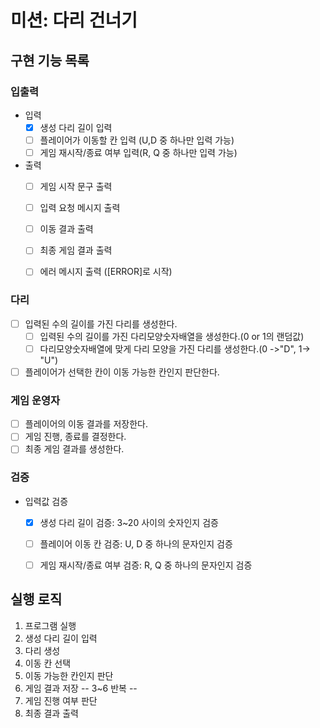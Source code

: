 # 미션: 다리 건너기

## 구현 기능 목록

### 입출력
- 입력
    - [X] 생성 다리 길이 입력
    - [ ] 플레이어가 이동할 칸 입력 (U,D 중 하나만 입력 가능)
    - [ ] 게임 재시작/종료 여부 입력(R, Q 중 하나만 입력 가능)

- 출력
    - [ ] 게임 시작 문구 출력
    - [ ] 입력 요청 메시지 출력
    - [ ] 이동 결과 출력
    - [ ] 최종 게임 결과 출력
    - [ ] 에러 메시지 출력 ([ERROR]로 시작)


### 다리
- [ ] 입력된 수의 길이를 가진 다리를 생성한다.
  - [ ] 입력된 수의 길이를 가진 다리모양숫자배열을 생성한다.(0 or 1의 랜덤값)
  - [ ] 다리모양숫자배열에 맞게 다리 모양을 가진 다리를 생성한다.(0 ->"D", 1-> "U")
- [ ] 플레이어가 선택한 칸이 이동 가능한 칸인지 판단한다.

### 게임 운영자
- [ ] 플레이어의 이동 결과를 저장한다.
- [ ] 게임 진행, 종료를 결정한다.
- [ ] 최종 게임 결과를 생성한다.

### 검증
- 입력값 검증
    - [X] 생성 다리 길이 검증: 3~20 사이의 숫자인지 검증
    - [ ] 플레이어 이동 칸 검증: U, D 중 하나의 문자인지 검증
    - [ ] 게임 재시작/종료 여부 검증: R, Q 중 하나의 문자인지 검증



## 실행 로직

1. 프로그램 실행
2. 생성 다리 길이 입력
3. 다리 생성
4. 이동 칸 선택
5. 이동 가능한 칸인지 판단
6. 게임 결과 저장  -- 3~6 반복 --
7. 게임 진행 여부 판단
8. 최종 결과 출력
